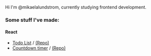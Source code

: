 Hi I'm @mikaelalundstrom, currently studying frontend development.

### Some stuff I've made:

#### React
- [Todo List](https://mikaelalundstrom.github.io/exercise-react-todo/) / [(Repo)](https://github.com/mikaelalundstrom/exercise-react-todo)
- [Countdown timer](https://mikaelalundstrom.github.io/exercise-react-countdown-timer/) / [(Repo)](https://github.com/mikaelalundstrom/exercise-react-countdown-timer)


<!---
mikaelalundstrom/mikaelalundstrom is a ✨ special ✨ repository because its `README.md` (this file) appears on your GitHub profile.
You can click the Preview link to take a look at your changes.
--->
